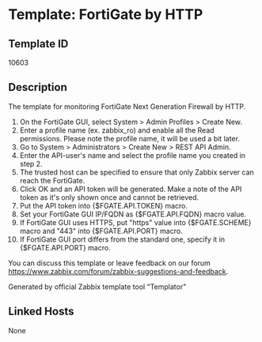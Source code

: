 # Template: FortiGate by HTTP

## Template ID
10603

## Description
The template for monitoring FortiGate Next Generation Firewall by HTTP.

1. On the FortiGate GUI, select System > Admin Profiles > Create New.
2. Enter a profile name (ex. zabbix_ro) and enable all the Read permissions. Please note the profile name, it will be used a bit later.
3. Go to System > Administrators > Create New > REST API Admin.
4. Enter the API-user's name and select the profile name you created in step 2.
5. The trusted host can be specified to ensure that only Zabbix server can reach the FortiGate.
6. Click OK and an API token will be generated. Make a note of the API token as it's only shown once and cannot be retrieved.
7. Put the API token into {$FGATE.API.TOKEN} macro.
8. Set your FortiGate GUI IP/FQDN as {$FGATE.API.FQDN} macro value.
9. If FortiGate GUI uses HTTPS, put "https" value into {$FGATE.SCHEME} macro and "443" into {$FGATE.API.PORT} macro.
10. If FortiGate GUI port differs from the standard one, specify it in {$FGATE.API.PORT} macro.

You can discuss this template or leave feedback on our forum https://www.zabbix.com/forum/zabbix-suggestions-and-feedback.

Generated by official Zabbix template tool "Templator"

## Linked Hosts
None


